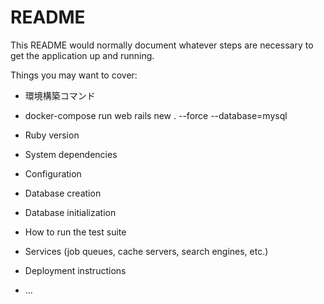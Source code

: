 # README

This README would normally document whatever steps are necessary to get the
application up and running.

Things you may want to cover:

* 環境構築コマンド
- docker-compose run web rails new . --force --database=mysql

* Ruby version

* System dependencies

* Configuration

* Database creation

* Database initialization

* How to run the test suite

* Services (job queues, cache servers, search engines, etc.)

* Deployment instructions

* ...
